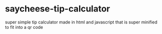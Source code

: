 # saycheese-tip-calculator
super simple tip calculator made in html and javascript that is super minified to fit into a qr code

